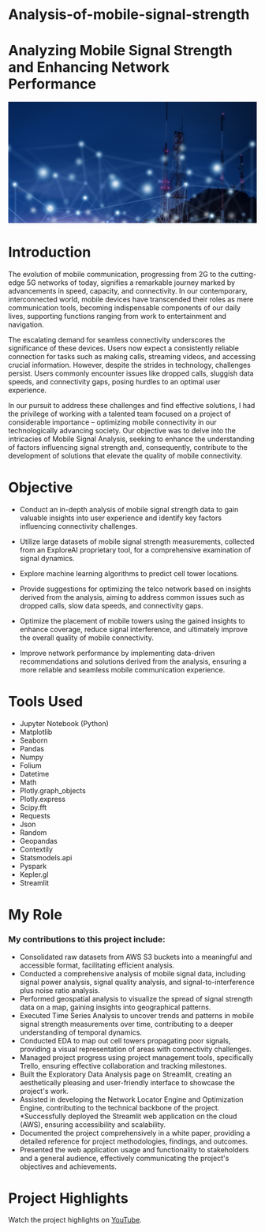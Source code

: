 # Analysis-of-mobile-signal-strength

# Analyzing Mobile Signal Strength and Enhancing Network Performance
![Home Page Image](Images/signals.png)

# Introduction
The evolution of mobile communication, progressing from 2G to the cutting-edge 5G networks of today, signifies a remarkable journey marked by advancements in speed, capacity, and connectivity. In our contemporary, interconnected world, mobile devices have transcended their roles as mere communication tools, becoming indispensable components of our daily lives, supporting functions ranging from work to entertainment and navigation.

The escalating demand for seamless connectivity underscores the significance of these devices. Users now expect a consistently reliable connection for tasks such as making calls, streaming videos, and accessing crucial information. However, despite the strides in technology, challenges persist. Users commonly encounter issues like dropped calls, sluggish data speeds, and connectivity gaps, posing hurdles to an optimal user experience.

In our pursuit to address these challenges and find effective solutions, I had the privilege of working with a talented team focused on a project of considerable importance – optimizing mobile connectivity in our technologically advancing society. Our objective was to delve into the intricacies of Mobile Signal Analysis, seeking to enhance the understanding of factors influencing signal strength and, consequently, contribute to the development of solutions that elevate the quality of mobile connectivity.

# Objective
* Conduct an in-depth analysis of mobile signal strength data to gain valuable insights into user experience and identify key factors influencing connectivity challenges.

* Utilize large datasets of mobile signal strength measurements, collected from an ExploreAI proprietary tool, for a comprehensive examination of signal dynamics.

* Explore machine learning algorithms to predict cell tower locations.

* Provide suggestions for optimizing the telco network based on insights derived from the analysis, aiming to address common issues such as dropped calls, slow data speeds, and connectivity gaps.

* Optimize the placement of mobile towers using the gained insights to enhance coverage, reduce signal interference, and ultimately improve the overall quality of mobile connectivity.

* Improve network performance by implementing data-driven recommendations and solutions derived from the analysis, ensuring a more reliable and seamless mobile communication experience.

# Tools Used
* Jupyter Notebook (Python)
* Matplotlib
* Seaborn
* Pandas
* Numpy
* Folium
* Datetime
* Math
* Plotly.graph_objects
* Plotly.express
* Scipy.fft
* Requests
* Json
* Random
* Geopandas
* Contextily
* Statsmodels.api
* Pyspark
* Kepler.gl
* Streamlit

# My Role
### My contributions to this project include:
* Consolidated raw datasets from AWS S3 buckets into a meaningful and accessible format, facilitating efficient analysis.
* Conducted a comprehensive analysis of mobile signal data, including signal power analysis, signal quality analysis, and signal-to-interference plus noise ratio analysis.
* Performed geospatial analysis to visualize the spread of signal strength data on a map, gaining insights into geographical patterns.
* Executed Time Series Analysis to uncover trends and patterns in mobile signal strength measurements over time, contributing to a deeper understanding of temporal dynamics.
* Conducted EDA to map out cell towers propagating poor signals, providing a visual representation of areas with connectivity challenges.
* Managed project progress using project management tools, specifically Trello, ensuring effective collaboration and tracking milestones.
* Built the Exploratory Data Analysis page on Streamlit, creating an aesthetically pleasing and user-friendly interface to showcase the project's work.
* Assisted in developing the Network Locator Engine and Optimization Engine, contributing to the technical backbone of the project.
*Successfully deployed the Streamlit web application on the cloud (AWS), ensuring accessibility and scalability.
* Documented the project comprehensively in a white paper, providing a detailed reference for project methodologies, findings, and outcomes.
* Presented the web application usage and functionality to stakeholders and a general audience, effectively communicating the project's objectives and achievements.

# Project Highlights
Watch the project highlights on [YouTube](https://www.youtube.com/watch?v=Vha8x66qtuI).

